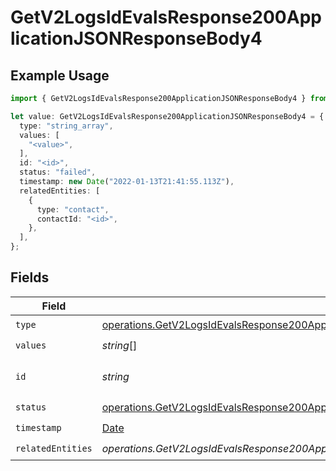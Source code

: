 # GetV2LogsIdEvalsResponse200ApplicationJSONResponseBody4

## Example Usage

```typescript
import { GetV2LogsIdEvalsResponse200ApplicationJSONResponseBody4 } from "orq-poc-typescript-multi-env-version/models/operations";

let value: GetV2LogsIdEvalsResponse200ApplicationJSONResponseBody4 = {
  type: "string_array",
  values: [
    "<value>",
  ],
  id: "<id>",
  status: "failed",
  timestamp: new Date("2022-01-13T21:41:55.113Z"),
  relatedEntities: [
    {
      type: "contact",
      contactId: "<id>",
    },
  ],
};
```

## Fields

| Field                                                                                                                                                                                                    | Type                                                                                                                                                                                                     | Required                                                                                                                                                                                                 | Description                                                                                                                                                                                              |
| -------------------------------------------------------------------------------------------------------------------------------------------------------------------------------------------------------- | -------------------------------------------------------------------------------------------------------------------------------------------------------------------------------------------------------- | -------------------------------------------------------------------------------------------------------------------------------------------------------------------------------------------------------- | -------------------------------------------------------------------------------------------------------------------------------------------------------------------------------------------------------- |
| `type`                                                                                                                                                                                                   | [operations.GetV2LogsIdEvalsResponse200ApplicationJSONResponseBody3Evals7WorkflowRun4Type](../../models/operations/getv2logsidevalsresponse200applicationjsonresponsebody3evals7workflowrun4type.md)     | :heavy_check_mark:                                                                                                                                                                                       | N/A                                                                                                                                                                                                      |
| `values`                                                                                                                                                                                                 | *string*[]                                                                                                                                                                                               | :heavy_check_mark:                                                                                                                                                                                       | N/A                                                                                                                                                                                                      |
| `id`                                                                                                                                                                                                     | *string*                                                                                                                                                                                                 | :heavy_check_mark:                                                                                                                                                                                       | The id of the resource                                                                                                                                                                                   |
| `status`                                                                                                                                                                                                 | [operations.GetV2LogsIdEvalsResponse200ApplicationJSONResponseBody3Evals7WorkflowRun4Status](../../models/operations/getv2logsidevalsresponse200applicationjsonresponsebody3evals7workflowrun4status.md) | :heavy_check_mark:                                                                                                                                                                                       | N/A                                                                                                                                                                                                      |
| `timestamp`                                                                                                                                                                                              | [Date](https://developer.mozilla.org/en-US/docs/Web/JavaScript/Reference/Global_Objects/Date)                                                                                                            | :heavy_check_mark:                                                                                                                                                                                       | N/A                                                                                                                                                                                                      |
| `relatedEntities`                                                                                                                                                                                        | *operations.GetV2LogsIdEvalsResponse200ApplicationJSONResponseBody3Evals7WorkflowRun4RelatedEntities*[]                                                                                                  | :heavy_check_mark:                                                                                                                                                                                       | N/A                                                                                                                                                                                                      |
